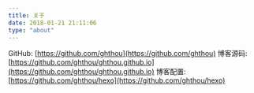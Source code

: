```yaml
---
title: 关于
date: 2018-01-21 21:11:06
type: "about"
---
```

GitHub: [https://github.com/ghthou](https://github.com/ghthou)
博客源码: [https://github.com/ghthou/ghthou.github.io](https://github.com/ghthou/ghthou.github.io)
博客配置: [https://github.com/ghthou/hexo](https://github.com/ghthou/hexo)
